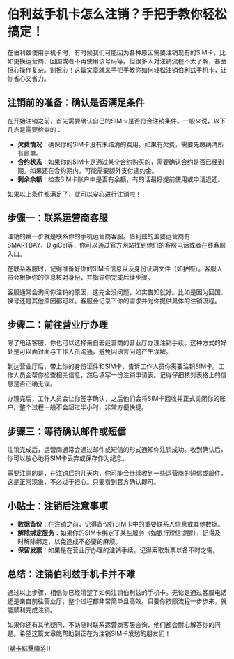 # 伯利兹手机卡怎么注销？手把手教你轻松搞定！

在伯利兹使用手机卡时，有时候我们可能因为各种原因需要注销现有的SIM卡，比如更换运营商、回国或者不再使用该号码等。但很多人对注销流程不太了解，甚至担心操作复杂。别担心！这篇文章就来手把手教你如何轻松注销伯利兹手机卡，让你省心又省力。

## 注销前的准备：确认是否满足条件

在开始注销之前，首先需要确认自己的SIM卡是否符合注销条件。一般来说，以下几点是需要检查的：

- **欠费情况**：确保你的SIM卡没有未结清的费用。如果有欠费，需要先缴纳清所有账单。
- **合约状态**：如果你的SIM卡是通过某个合约购买的，需要确认合约是否已经到期。如果还在合约期内，可能需要额外支付违约金。
- **剩余余额**：检查SIM卡账户中是否有余额，有的话最好提前使用或申请退还。

如果以上条件都满足了，就可以安心进行注销啦！

## 步骤一：联系运营商客服

注销的第一步就是联系你的手机运营商客服。伯利兹的主要运营商有SMARTBAY、DigiCel等，你可以通过官方网站找到他们的客服电话或者在线客服入口。

在联系客服时，记得准备好你的SIM卡信息以及身份证明文件（如护照）。客服人员会根据你的信息核对身份，并指导你完成后续步骤。

客服通常会询问你注销的原因，这完全没问题，如实告知就好。比如是因为回国、换号还是其他原因都可以。客服会记录下你的需求并为你提供具体的注销流程。

## 步骤二：前往营业厅办理

除了电话客服，你也可以选择亲自去运营商的营业厅办理注销手续。这种方式的好处是可以面对面与工作人员沟通，避免因语言问题产生误解。

到达营业厅后，带上你的身份证件和SIM卡，告诉工作人员你需要注销SIM卡。工作人员会帮你检查相关信息，然后填写一份注销申请表。记得仔细核对表格上的信息是否正确无误。

办理完后，工作人员会让你签字确认，之后他们会将SIM卡回收并正式关闭你的账户。整个过程一般不会超过半小时，非常方便快捷。

## 步骤三：等待确认邮件或短信

注销完成后，运营商通常会通过邮件或短信的形式通知你注销成功。收到确认后，你可以放心地将SIM卡丢弃或保存作为纪念。

需要注意的是，在注销后的几天内，你可能会继续收到一些运营商的短信或邮件，这是正常现象，不必过于担心。只要看到官方确认即可。

## 小贴士：注销后注意事项

- **数据备份**：在注销之前，记得备份好SIM卡中的重要联系人信息或其他数据。
- **解除绑定服务**：如果你的SIM卡绑定了某些服务（如银行短信提醒），记得及时解除绑定，以免造成不必要的麻烦。
- **保留发票**：如果是在营业厅办理的注销手续，记得索取发票以备不时之需。

## 总结：注销伯利兹手机卡并不难

通过以上步骤，相信你已经清楚了如何注销伯利兹的手机卡。无论是通过客服电话还是亲自前往营业厅，整个过程都非常简单且高效。只要你按照流程一步步来，就能顺利完成注销。

如果你还有其他疑问，不妨随时联系运营商客服咨询，他们都会耐心解答你的问题。希望这篇文章能帮助到正在为注销SIM卡发愁的朋友们！

[[購卡點擊聯系](https://t.me/s/esim1088)]]
